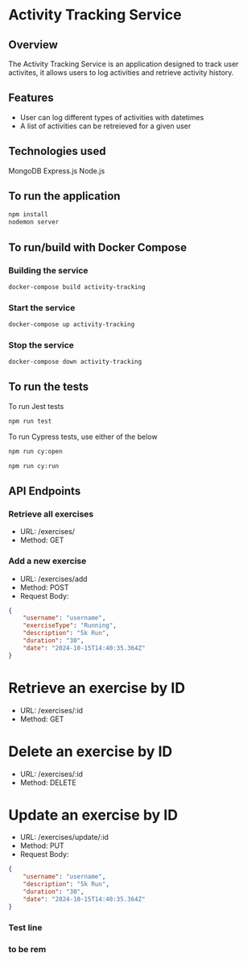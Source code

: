 # Activity Tracking Service

## Overview
The Activity Tracking Service is an application designed to track user activites, it allows users to log activities and retrieve activity history.

## Features
- User can log different types of activities with datetimes
- A list of activities can be retreieved for a given user

## Technologies used
MongoDB
Express.js
Node.js

## To run the application
```sh
npm install
nodemon server
```

## To run/build with Docker Compose
### Building the service
```sh
docker-compose build activity-tracking
```

### Start the service
```sh
docker-compose up activity-tracking
```

### Stop the service
```sh
docker-compose down activity-tracking
```

## To run the tests
To run Jest tests
```sh
npm run test
```

To run Cypress tests, use either of the below
```sh
npm run cy:open

npm run cy:run
```

## API Endpoints
### Retrieve all exercises
- URL: /exercises/
- Method: GET

### Add a new exercise
- URL: /exercises/add
- Method: POST
- Request Body:
```json
{
    "username": "username",
    "exerciseType": "Running",
    "description": "5k Run",
    "duration": "30",
    "date": "2024-10-15T14:40:35.364Z"
}
```

# Retrieve an exercise by ID
- URL: /exercises/:id
- Method: GET

# Delete an exercise by ID
- URL: /exercises/:id
- Method: DELETE

# Update an exercise by ID
- URL: /exercises/update/:id
- Method: PUT 
- Request Body:
```json
{
    "username": "username",
    "description": "5k Run",
    "duration": "30",
    "date": "2024-10-15T14:40:35.364Z"
}
```
### Test line
### to be rem